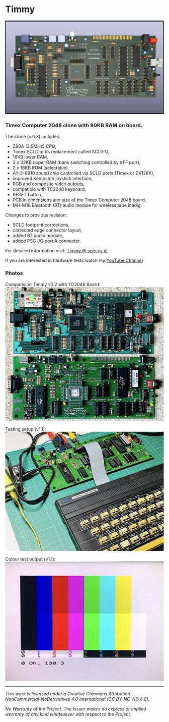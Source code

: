 # Timmy

![Timmy](/Docs/TC2048_PCB_03.png)

### Timex Computer 2048 clone with 80KB RAM on board.

The clone (v.0.3) includes:

* Z80A (3.5MHz) CPU,
* Timex SCLD or its replacement called SCLD Q,
* 16KB lower RAM,
* 2 x 32KB upper RAM (bank switching controlled by #FF port),
* 2 x 16KB ROM (selectable),
* AY-3-8910 sound chip controlled via SCLD ports (Timex or ZX128K),
* improved Kempston joystick interface,
* RGB and composite video outputs,
* compatible with TC2048 keyboard,
* RESET button,
* PCB in dimensions and size of the Timex Computer 2048 board,
* MH-M18 Bluetooth (BT) audio module for wireless tape loadig.

Changes to previous revision:
* SCLD footprint corrections,
* corrected edge connector layout,
* added BT audio module,
* added PSG I/O port A connector.

For detailed information visit: [Timmy @ speccy.pl](https://www.speccy.pl/forum/index.php?topic=6033.0)

If you are interested in hardware tests watch my [YouTube Channel](https://www.youtube.com/watch?v=dC0ZgcBu8rQ&list=PLeEjSz45t7SoUN8s2FDAEhrHg98INT9Z2)

### Photos

Comparision Timmy v0.2 with TC2048 Board:
![TC2048vsTimmy](/Docs/Timmyv0.2.jpg)

Testing setup (v1.1):
![Testbench](/Docs/SCLDv3_02.jpeg)

Colour test output (v1.1):
[![Testing Timmy](/Docs/Timmy_RGB_01.jpg)](https://youtu.be/dC0ZgcBu8rQ "Testing Timmy")

--------------------------------------------------------------------------------

*This work is licensed under a Creative Commons Attribution-NonCommercial-NoDerivatives 4.0 International (CC BY-NC-ND 4.0).*

*No Warranty of the Project. The Issuer makes no express or implied warranty of any kind whatsoever with respect to the Project.*
